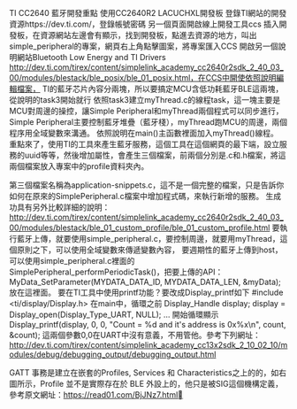 TI CC2640 藍牙開發重點 
使用CC2640R2 LACUCHXL開發板
登錄TI網站的開發資源https://dev.ti.com/，登錄帳號密碼
另一個頁面開啟線上開發工具ccs
插入開發板，在資源網站左邊會有顯示，找到開發板，點進去資源的地方，叫出simple_peripheral的專案，網頁右上角點擊圖案，將專案匯入CCS
開啟另一個說明網站Bluetooth Low Energy and TI Drivers   http://dev.ti.com/tirex/content/simplelink_academy_cc2640r2sdk_2_40_03_00/modules/blestack/ble_posix/ble_01_posix.html，在CCS中開使依照說明編輯檔案，
TI的藍牙芯片內容分兩塊，所以要搞定MCU含低功耗藍牙BLE這兩塊，從說明的task3開始就行
依照task3建立myThread.c的線程task，這一塊主要是MCU對周邊的操控，讓Simple Peripheral和myThread兩個程式可以同步進行，Simple Peripheral主要控制藍牙堆疊（藍牙棧），myThread跑MCU的周邊，兩個程序用全域變數來溝通。
依照說明在main()主函數裡面加入myThread()線程。
重點來了，使用TI的工具來產生藍牙服務，這個工具在這個網頁的最下端，設立服務的uuid等等，然後增加屬性，會產生三個檔案，前兩個分別是.c和.h檔案，將這兩個檔案放入專案中的profile資料夾內。

第三個檔案名稱為application-snippets.c，這不是一個完整的檔案，只是告訴你如何在原來的SimplePeripheral.c檔案中增加程式碼，來執行新增的服務。
生成功具有另外比較詳細的說明：http://dev.ti.com/tirex/content/simplelink_academy_cc2640r2sdk_2_40_03_00/modules/blestack/ble_01_custom_profile/ble_01_custom_profile.html
要執行藍牙上傳，就要使用simple_peripheral.c，要控制周邊，就要用myThread，這個原則之下，可以使用全域變數來傳遞變數內容，
要週期性的藍牙上傳到host，可以使用simple_peripheral.c裡面的SimplePeripheral_performPeriodicTask()，把要上傳的API：MyData_SetParameter(MYDATA_DATA_ID, MYDATA_DATA_LEN, &myData);放在這裡面。
要在TI工具中使用printf功能？要改成Display_printf如下
#include <ti/display/Display.h>
在main中，循環之前
Display_Handle display;
display = Display_open(Display_Type_UART, NULL);
…
開始循環顯示
Display_printf(display, 0, 0, "Count = %d and it's address is 0x%x\n", count, &count);
這兩個參數0,0在UART中沒有意義，不用管他。參考下列網址：
http://dev.ti.com/tirex/content/simplelink_academy_cc13x2sdk_2_10_02_10/modules/debug/debugging_output/debugging_output.html


GATT 事務是建立在嵌套的Profiles, Services 和 Characteristics之上的的，如右圖所示，Profile 並不是實際存在於 BLE 外設上的，他只是被SIG這個機構定義，參考原文網址：https://read01.com/BjJNz7.html

